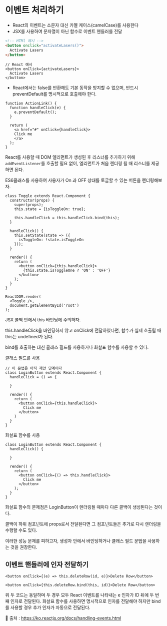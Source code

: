# 이벤트 처리하기

- React의 이벤트는 소문자 대신 카멜 케이스(camelCase)를 사용한다
- JSX를 사용하여 문자열이 아닌 함수로 이벤트 핸들러를 전달

```HTML
<!-- HTMl 예시 -->
<button onclick="activateLasers()">
  Activate Lasers
</button>
```

```JSX
// React 예시
<button onClick={activateLasers}>
  Activate Lasers
</button>
```

- React에서는 false를 반환해도 기본 동작을 방지할 수 없으며, 반드시 preventDefault를 명시적으로 호출해야 한다.
```JSX
function ActionLink() {
  function handleClick(e) {
    e.preventDefault();
  }

  return (
    <a href="#" onClick={handleClick}>
    Click me
    </a>
  );
}
```

React를 사용할 때 DOM 엘리먼트가 생성된 후 리스너를 추가하기 위해 `addEventListener`를 호출할 필요 없이, 엘리먼트가 처음 렌더링 될 때 리스너를 제공하면 된다.

ES6클래스를 사용하여 사용자가 On 과 OFF 상태를 토글할 수 있는 버튼을 렌더링해보자.
```JSX
class Toggle extends React.Component {
  constructor(props) {
    super(props);
    this.state = {isToggleOn: true};

    this.handleClick = this.handleClick.bind(this);
  }

  handleClick() {
    this.setState(state => ({
      isToggleOn: !state.isToggleOn
    }));
  }

  render() {
    return (
      <button onClick={this.handleClick}>
        {this.state.isToggleOne ? 'ON' : 'OFF'}
      </button>
    );
  }
}

ReactDOM.render(
  <Toggle />,
  document.getElementById('root')
);
```

JSX 콜백 안에서 this 바인딩에 주의하자.

this.handleClick을 바인딩하지 않고 onClick에 전달하였다면, 함수가 실제 호출될 때 this는 undefined가 된다.

bind를 호출하는 대신 클래스 필드를 사용하거나 화살표 함수를 사용할 수 있다.

클래스 필드를 사용
```JSX
// 이 문법은 아직 제안 단계이다
class LoginButton extends React.Component {
  handleClick = () => {
    
  }

  render() {
    return (
      <button onClick={this.handleClick}>
        Click me
      </button>
    )
  }
}
```

화살표 함수를 사용
```JSX
class LoginButton extends React.Component {
  handleClick() {

  }

  render() {
    return (
      <button onClick={() => this.handleClick}>
        Click me
      </button>
    );
  }
}
```
화살표 함수의 문제점은 LoginButton이 렌더링될 때마다 다른 콜백이 생성된다는 것이다.

콜백이 하위 컴포넌트에 props로서 전달된다면 그 컴포넌트들은 추가로 다시 렌더링을 수행할 수도 있다.

이러한 성능 문제를 피하고자, 생성자 안에서 바인딩하거나 클래스 필드 문법을 사용하는 것을 권장한다.

## 이벤트 핸들러에 인자 전달하기

```JSX
<button onClick={(e) => this.deleteRow(id, e)}>Delete Row</button>

<button onClick={this.deleteRow.bind(this, id)}>Delete Row</button>
```

위 두 코드는 동일하며 두 경우 모두 React 이벤트를 나타내는 e 인자가 ID 뒤에 두 번째 인자로 전달된다. 화살표 함수를 사용하면 명시적으로 인자를 전달해야 하지만 bind를 사용할 경우 추가 인자가 자동으로 전달된다.

🎯 출처 : https://ko.reactjs.org/docs/handling-events.html